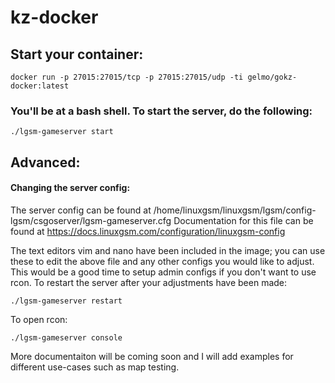 # kz-docker

## Start your container:
```
docker run -p 27015:27015/tcp -p 27015:27015/udp -ti gelmo/gokz-docker:latest
```

### You'll be at a bash shell. To start the server, do the following:

```
./lgsm-gameserver start
```

## Advanced:

#### Changing the server config:
The server config can be found at /home/linuxgsm/linuxgsm/lgsm/config-lgsm/csgoserver/lgsm-gameserver.cfg
Documentation for this file can be found at https://docs.linuxgsm.com/configuration/linuxgsm-config

The text editors vim and nano have been included in the image; you can use these to edit the above file and any other configs you would like to adjust. This would be a good time to setup admin configs if you don't want to use rcon. To restart the server after your adjustments have been made:
```
./lgsm-gameserver restart
```

To open rcon:
```
./lgsm-gameserver console
```

More documentaiton will be coming soon and I will add examples for different use-cases such as map testing.
